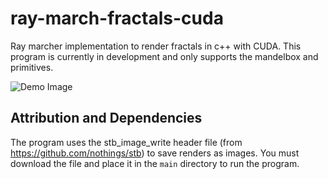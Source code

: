 # ray-march-fractals-cuda
Ray marcher implementation to render fractals in c++ with CUDA. This program is currently in development
and only supports the mandelbox and primitives.

![Demo Image](out.png)

## Attribution and Dependencies
The program uses the stb_image_write header file (from https://github.com/nothings/stb) 
to save renders as images. You must download the file and place it in the `main` directory
to run the program.